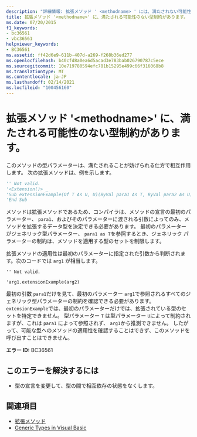 ```yaml
---
description: "詳細情報: 拡張メソッド ' <methodname> ' には、満たされない可能性のある型制約があります"
title: 拡張メソッド '<methodname>' に、満たされる可能性のない型制約があります。
ms.date: 07/20/2015
f1_keywords:
- bc36561
- vbc36561
helpviewer_keywords:
- BC36561
ms.assetid: ff42d6e9-611b-407d-a269-f268b36ed277
ms.openlocfilehash: b40cfd8a0ea6d5acad3e783bab026790787c5ece
ms.sourcegitcommit: 10e719780594efc781b15295e499c66f316068b8
ms.translationtype: MT
ms.contentlocale: ja-JP
ms.lasthandoff: 02/14/2021
ms.locfileid: "100456160"
---
```

# <a name="extension-method-methodname-has-type-constraints-that-can-never-be-satisfied"></a>拡張メソッド '\<methodname>' に、満たされる可能性のない型制約があります。

このメソッドの型パラメーターは、満たされることが妨げられる仕方で相互作用します。 次の拡張メソッドは、例を示します。  
  
```vb  
'' Not valid.  
'<Extension()> _  
'Sub extensionExample(Of T As U, U)(ByVal para1 As T, ByVal para2 As U)  
'End Sub  
```  
  
 メソッドは拡張メソッドであるため、コンパイラは、メソッドの宣言の最初のパラメーター、 `para1`、およびそのパラメーターに渡される引数によってのみ、メソッドを拡張するデータ型を決定できる必要があります。 最初のパラメーターがジェネリック型パラメーター、 `para1 as T`を参照するとき、ジェネリック パラメーターの制約は、メソッドを適用する型のセットを制限します。  
  
 拡張メソッドの適用性は最初のパラメーターに指定された引数から判断されます。次のコードでは `arg1` が相当します。  
  
 `'' Not valid.`  
  
 `'arg1.extensionExample(arg2)`  
  
 最初の引数 `para1`だけを見て、最初のパラメーター `arg1`で参照されるすべてのジェネリック型パラメーターの制約を確認できる必要があります。 `extensionExample`では、最初のパラメーターだけでは、拡張されている型のセットを特定できません。 型パラメーター `T` は型パラメーター `U`によって制約されますが、これは `para1` によって参照されず、 `arg1`から推測できません。 したがって、可能な型へのメソッドの適用性を確認することはできず、このメソッドを呼び出すことはできません。  
  
 **エラー ID:** BC36561  
  
## <a name="to-correct-this-error"></a>このエラーを解決するには  
  
- 型の宣言を変更して、型の間で相互依存の状態をなくします。  
  
## <a name="see-also"></a>関連項目

- [拡張メソッド](../programming-guide/language-features/procedures/extension-methods.md)
- [Generic Types in Visual Basic](../programming-guide/language-features/data-types/generic-types.md)
